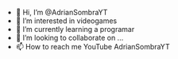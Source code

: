 - 👋 Hi, I’m @AdrianSombraYT
- 👀 I’m interested in videogames 
- 🌱 I’m currently learning a programar
- 💞️ I’m looking to collaborate on ...
- 📫 How to reach me 
YouTube AdrianSombraYT

<!---
AdrianSombraYT/AdrianSombraYT is a ✨ special ✨ repository because its `README.md` (this file) appears on your GitHub profile.
You can click the Preview link to take a look at your changes.
--->
